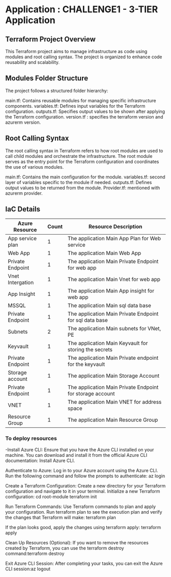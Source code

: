 # Application : CHALLENGE1 - 3-TIER Application

## Terraform Project Overview
This Terraform project aims to manage infrastructure as code using modules and root calling syntax. The project is organized to enhance code reusability and scalability.

## Modules Folder Structure
The project follows a structured folder hierarchy:

main.tf: Contains reusable modules for managing specific infrastructure components.
variables.tf: Defines input variables for the Terraform configuration.
outputs.tf: Specifies output values to be shown after applying the Terraform configuration.
version.tf : specifies the terraform version and azurerm version.

## Root Calling Syntax
The root calling syntax in Terraform refers to how root modules are used to call child modules and orchestrate the infrastructure. The root module serves as the entry point for the Terraform configuration and coordinates the use of various modules.

main.tf: Contains the main configuration for the module.
variables.tf: second layer of variables specific to the module if needed.
outputs.tf: Defines output values to be returned from the module.
Provider.tf: mentioned with azurerm provider.


## IaC Details

| Azure Resource             | Count | Resource Description |
|----------------------------|-------|--------------------- |
| App service plan           |   1   | The application Main App Plan for Web service|
| Web App                    |   1   | The application Main Web App|
| Private Endpoint           |   1   | The application Main Private Endpoint for web app|
| Vnet Intergation           |   1   | The application Main Vnet for web app|
| App Insight                |   1   | The application Main App insight for web app|
| MSSQL                      |   1   | The application Main sql data base|
| Private Endpoint           |   1   | The application Main Private Endpoint for sql data base|
| Subnets                    |   2   | The application Main subnets for VNet, PE|
| Keyvault                   |   1   | The application Main Keyvault for storing the secrets |
| Private Endpoint           |   1   | The application Main Private endpoint for the keyvault |
| Storage account            |   1   | The application Main Storage Account  |
| Private Endpoint           |   1   | The application Main Private Endpoint for storage account|
| VNET                       |   1   | The application Main VNET for address space|
| Resource Group             |   1   | The application Main Resource Group|


### To deploy resources 
-Install Azure CLI:
Ensure that you have the Azure CLI installed on your machine. You can download and install it from the official Azure CLI documentation: Install Azure CLI.

Authenticate to Azure:
Log in to your Azure account using the Azure CLI. Run the following command and follow the prompts to authenticate: az login

Create a Terraform Configuration:
Create a new directory for your Terraform configuration and navigate to it in your terminal. Initialize a new Terraform configuration:
cd root-module
terraform init

Run Terraform Commands:
Use Terraform commands to plan and apply your configuration. Run terraform plan to see the execution plan and verify the changes that Terraform will make:
terraform plan

If the plan looks good, apply the changes using terraform apply: terraform apply

Clean Up Resources (Optional):
If you want to remove the resources created by Terraform, you can use the terraform destroy command:terraform destroy

Exit Azure CLI Session:
After completing your tasks, you can exit the Azure CLI session:az logout
